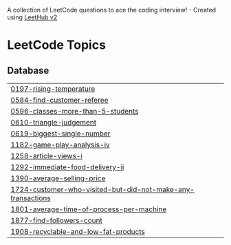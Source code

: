 A collection of LeetCode questions to ace the coding interview! - Created using [LeetHub v2](https://github.com/arunbhardwaj/LeetHub-2.0)
<!---LeetCode Topics Start-->
# LeetCode Topics
## Database
|  |
| ------- |
| [0197-rising-temperature](https://github.com/ritu-tech/leetcode/tree/master/0197-rising-temperature) |
| [0584-find-customer-referee](https://github.com/ritu-tech/leetcode/tree/master/0584-find-customer-referee) |
| [0596-classes-more-than-5-students](https://github.com/ritu-tech/leetcode/tree/master/0596-classes-more-than-5-students) |
| [0610-triangle-judgement](https://github.com/ritu-tech/leetcode/tree/master/0610-triangle-judgement) |
| [0619-biggest-single-number](https://github.com/ritu-tech/leetcode/tree/master/0619-biggest-single-number) |
| [1182-game-play-analysis-iv](https://github.com/ritu-tech/leetcode/tree/master/1182-game-play-analysis-iv) |
| [1258-article-views-i](https://github.com/ritu-tech/leetcode/tree/master/1258-article-views-i) |
| [1292-immediate-food-delivery-ii](https://github.com/ritu-tech/leetcode/tree/master/1292-immediate-food-delivery-ii) |
| [1390-average-selling-price](https://github.com/ritu-tech/leetcode/tree/master/1390-average-selling-price) |
| [1724-customer-who-visited-but-did-not-make-any-transactions](https://github.com/ritu-tech/leetcode/tree/master/1724-customer-who-visited-but-did-not-make-any-transactions) |
| [1801-average-time-of-process-per-machine](https://github.com/ritu-tech/leetcode/tree/master/1801-average-time-of-process-per-machine) |
| [1877-find-followers-count](https://github.com/ritu-tech/leetcode/tree/master/1877-find-followers-count) |
| [1908-recyclable-and-low-fat-products](https://github.com/ritu-tech/leetcode/tree/master/1908-recyclable-and-low-fat-products) |
<!---LeetCode Topics End-->